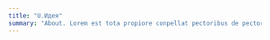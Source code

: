 ```yaml
---
title: "U.Идея"
summary: "About. Lorem est tota propiore conpellat pectoribus de pectora summo."
---
```

